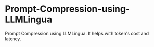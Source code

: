 # Prompt-Compression-using-LLMLingua
Prompt Compression using LLMLingua. It helps with token's cost and latency.
